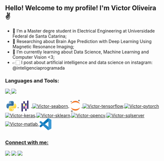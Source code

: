 ## Hello! Welcome to my profile! I'm Victor Oliveira ✌

- 🔭 I’m a Master degre student in Electrical Engineering at Universidade Federal de Santa Catarina;
- 🧠 Researching about Brain Age Prediction with Deep Learning Using Magnetic Resonance Imaging;
- 🌱 I’m currently learning about Data Science, Machine Learning and Computer Vision <3;
- 👉🏻 I post about artificial intelligence and data science on instagram: @inteligenciaprogramada

<h3 align="left">Languages and Tools:</h3>
<div>
  <a href="https://github.com/victor-hro">
  <img height="180em" src="https://github-readme-stats.vercel.app/api?username=victor-hro&show_icons=true&theme=dracula&include_all_commits=true&count_private=true"/>
  <img height="180em" src="https://github-readme-stats.vercel.app/api/top-langs/?username=victor-hro&layout=compact&langs_count=7&theme=dracula"/>
</div>
<div style="display: inline_block"><br>
  <img align="center" alt="Victor-python" height="40" width="40" src="https://raw.githubusercontent.com/devicons/devicon/master/icons/python/python-original.svg">
  <img align="center" alt="Victor-pandas" height="40" width="40" src="https://raw.githubusercontent.com/devicons/devicon/2ae2a900d2f041da66e950e4d48052658d850630/icons/pandas/pandas-original.svg">
  <img align="center" alt="Victor-seaborn" height="40" width="40" src="https://seaborn.pydata.org/_images/logo-mark-lightbg.svg">
  <img align="center" alt="Victor-jupyter" height="40" width="40" src="https://raw.githubusercontent.com/devicons/devicon/master/icons/jupyter/jupyter-original.svg">
  <img align="center" alt="Victor-tensorflow" height="40" width="40" src="https://www.vectorlogo.zone/logos/tensorflow/tensorflow-icon.svg">
  <img align="center" alt="Victor-pytorch" height="40" width="40" src="https://www.vectorlogo.zone/logos/pytorch/pytorch-icon.svg">
  <img align="center" alt="Victor-keras" height="40" width="40" src="https://github.com/valohai/ml-logos/blob/master/keras.svg">
  <img align="center" alt="Victor-sklearn" height="40" width="40" src="https://upload.wikimedia.org/wikipedia/commons/0/05/Scikit_learn_logo_small.svg"">
  <img align="center" alt="Victor-opencv" height="40" width="40" src="https://www.vectorlogo.zone/logos/opencv/opencv-icon.svg">
  <img align="center" alt="Victor-sqlserver" height="40" width="40" src="https://www.svgrepo.com/show/303229/microsoft-sql-server-logo.svg">
  <img align="center" alt="Victor-matlab" height="40" width="40" src="https://upload.wikimedia.org/wikipedia/commons/2/21/Matlab_Logo.png">
  <img align="center" alt="Victor-vscode" height="40" width="40" src="https://raw.githubusercontent.com/devicons/devicon/master/icons/vscode/vscode-original.svg">

  
##
 <h3 align="left">Connect with me:</h3>
<div> 
   <a href = "victoroliveira.eng@hotmail.com"><img src="https://cdn.icon-icons.com/icons2/2530/PNG/96/outlook_button_icon_151845.png" target="_blank"></a>
  <a href="https://www.linkedin.com/in/victoroliveraeng/" target="_blank"><img src="https://img.shields.io/badge/-LinkedIn-%230077B5?style=for-the-badge&logo=linkedin&logoColor=white" target="_blank"></a>    
  <a href="https://www.instagram.com/inteligencia.programada/" target="_blank"><img src="https://img.shields.io/badge/-Instagram-%23E4405F?style=for-the-badge&logo=instagram&logoColor=white" target="_blank">
</a>
</div>



